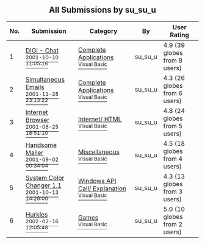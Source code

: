 ﻿<div align="center">

## All Submissions by su\_su\_u

</div>

No.  | Submission | Category | By   | User Rating
---- | ---------- | -------- | ---- | -----------
1 | [DIGI \- Chat<br /><sup>2001-10-10 11:05:16</sup>](https://github.com/Planet-Source-Code/su-su-u-digi-chat__1-27927) | [Complete Applications<br /><sup>Visual Basic</sup>](../ByCategory/complete-applications__1-27.md) | su\_su\_u | 4.9 (39 globes from 8 users)
2 | [Simultaneous Emails<br /><sup>2001-11-28 23:13:22</sup>](https://github.com/Planet-Source-Code/su-su-u-simultaneous-emails__1-29281) | [Complete Applications<br /><sup>Visual Basic</sup>](../ByCategory/complete-applications__1-27.md) | su\_su\_u | 4.3 (26 globes from 6 users)
3 | [Internet Browser<br /><sup>2001-08-25 18:51:10</sup>](https://github.com/Planet-Source-Code/su-su-u-internet-browser__1-26766) | [Internet/ HTML<br /><sup>Visual Basic</sup>](../ByCategory/internet-html__1-34.md) | su\_su\_u | 4.8 (24 globes from 5 users)
4 | [Handsome Mailer<br /><sup>2001-09-02 00:34:04</sup>](https://github.com/Planet-Source-Code/su-su-u-handsome-mailer__1-26866) | [Miscellaneous<br /><sup>Visual Basic</sup>](../ByCategory/miscellaneous__1-1.md) | su\_su\_u | 4.5 (18 globes from 4 users)
5 | [System Color Changer 1\.1<br /><sup>2001-10-13 14:28:00</sup>](https://github.com/Planet-Source-Code/su-su-u-system-color-changer-1-1__1-28039) | [Windows API Call/ Explanation<br /><sup>Visual Basic</sup>](../ByCategory/windows-api-call-explanation__1-39.md) | su\_su\_u | 4.3 (13 globes from 3 users)
6 | [Hurkles<br /><sup>2002-02-16 12:05:48</sup>](https://github.com/Planet-Source-Code/su-su-u-hurkles__1-31843) | [Games<br /><sup>Visual Basic</sup>](../ByCategory/games__1-38.md) | su\_su\_u | 5.0 (10 globes from 2 users)
